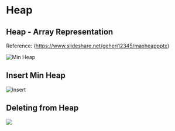# Heap

## Heap - Array Representation

Reference: (https://www.slideshare.net/geheri12345/maxheappptx)

![Min Heap](https://miro.medium.com/v2/resize:fit:665/0*zcVbYPDgX_br8ayR.png)

## Insert Min Heap

![Insert](https://he-s3.s3.amazonaws.com/media/uploads/a9ec72b.jpg)

## Deleting from Heap

![](https://he-s3.s3.amazonaws.com/media/uploads/31ddacf.jpg)
